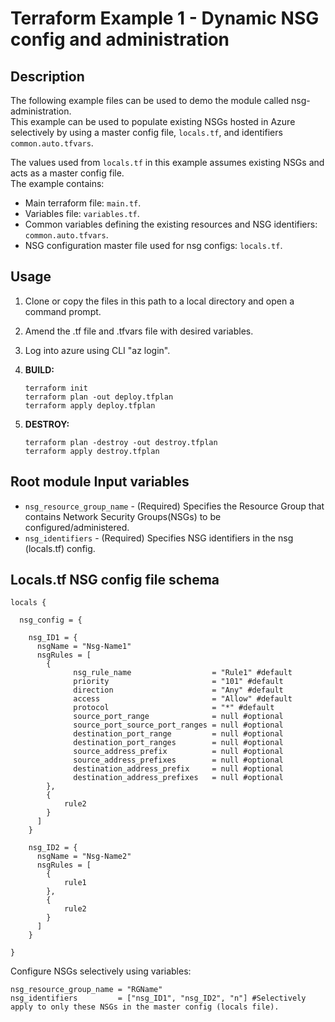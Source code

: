 # Terraform Example 1 - Dynamic NSG config and administration

## Description

The following example files can be used to demo the module called nsg-administration.  
This example can be used to populate existing NSGs hosted in Azure selectively by using a master config file, `locals.tf`, and identifiers `common.auto.tfvars`.  

The values used from `locals.tf` in this example assumes existing NSGs and acts as a master config file.  
The example contains:  

- Main terraform file: `main.tf`.
- Variables file: `variables.tf`.
- Common variables defining the existing resources and NSG identifiers: `common.auto.tfvars`.
- NSG configuration master file used for nsg configs: `locals.tf`.

## Usage

1. Clone or copy the files in this path to a local directory and open a command prompt.
2. Amend the .tf file and .tfvars file with desired variables.
3. Log into azure using CLI "az login".
4. **BUILD:**

    ```hcl
    terraform init
    terraform plan -out deploy.tfplan
    terraform apply deploy.tfplan
    ```

5. **DESTROY:**

    ```hcl
    terraform plan -destroy -out destroy.tfplan
    terraform apply destroy.tfplan
    ```

## Root module Input variables
  
- `nsg_resource_group_name` - (Required) Specifies the Resource Group that contains Network Security Groups(NSGs) to be configured/administered.
- `nsg_identifiers` - (Required) Specifies NSG identifiers in the nsg (locals.tf) config.

## Locals.tf NSG config file schema

```hcl
locals {

  nsg_config = {

    nsg_ID1 = {
      nsgName = "Nsg-Name1"
      nsgRules = [
        {
              nsg_rule_name                  = "Rule1" #default
              priority                       = "101" #default
              direction                      = "Any" #default
              access                         = "Allow" #default
              protocol                       = "*" #default
              source_port_range              = null #optional
              source_port_source_port_ranges = null #optional
              destination_port_range         = null #optional
              destination_port_ranges        = null #optional
              source_address_prefix          = null #optional
              source_address_prefixes        = null #optional
              destination_address_prefix     = null #optional
              destination_address_prefixes   = null #optional
        },
        {
            rule2
        }
      ]
    }

    nsg_ID2 = {
      nsgName = "Nsg-Name2"
      nsgRules = [
        {
            rule1
        },
        {
            rule2
        }
      ]
    }

}
```

Configure NSGs selectively using variables:

```hcl
nsg_resource_group_name = "RGName"
nsg_identifiers         = ["nsg_ID1", "nsg_ID2", "n"] #Selectively apply to only these NSGs in the master config (locals file).
```
